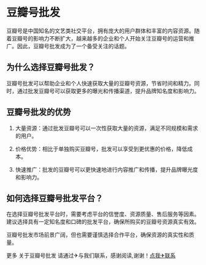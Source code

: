 # 豆瓣号批发

豆瓣号是中国知名的文艺类社交平台，拥有庞大的用户群体和丰富的内容资源。随着豆瓣号的影响力不断扩大，越来越多的企业和个人开始关注豆瓣号的运营和推广。因此，豆瓣号批发成为了一个备受关注的话题。

## 为什么选择豆瓣号批发？

豆瓣号批发可以帮助企业和个人快速获取大量的豆瓣号资源，节省时间和精力。同时，通过批发豆瓣号可以获取更多的曝光和传播渠道，提升品牌知名度和影响力。

## 豆瓣号批发的优势

1. 大量资源：通过批发豆瓣号可以一次性获取大量的资源，满足不同规模和需求的用户。

2. 价格优势：相比于单独购买豆瓣号，批发可以享受到更优惠的价格，降低成本。

3. 快速推广：批发的豆瓣号可以更快速地进行内容推广和传播，提升品牌曝光度和影响力。

## 如何选择豆瓣号批发平台？

在选择豆瓣号批发平台时，需要考虑平台的信誉度、资源质量、售后服务等因素。建议选择具有一定知名度和口碑的批发平台，确保所购买的豆瓣号资源真实有效。

豆瓣号批发市场前景广阔，但也需要谨慎选择合作平台，确保资源的真实性和质量。

更多 关于豆瓣号批发 请通过✈与我们联系，感谢阅读,谢谢！[点我✈联系](https://ss.k02.cc)